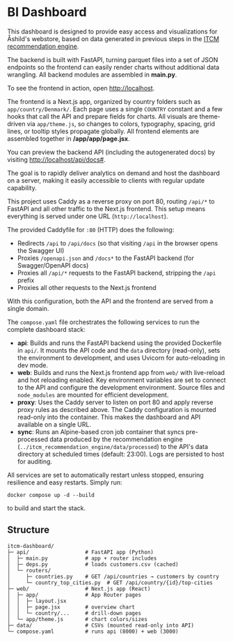 # BI Dashboard

This dashboard is designed to provide easy access and visualizations for Åshild's webstore, based on data generated in previous steps in the [ITCM recommendation engine](https://github.com/maria-lagerholm/itcm_recommendation_engine).

The backend is built with FastAPI, turning parquet files into a set of JSON endpoints so the frontend can easily render charts without additional data wrangling. All backend modules are assembled in **main.py**.

To see the frontend in action, open [http://localhost](http://localhost).

The frontend is a Next.js app, organized by country folders such as `app/country/Denmark/`. Each page uses a single `COUNTRY` constant and a few hooks that call the API and prepare fields for charts. All visuals are theme-driven via `app/theme.js`, so changes to colors, typography, spacing, grid lines, or tooltip styles propagate globally. All frontend elements are assembled together in **/app/app/page.jsx**.

You can preview the backend API (including the autogenerated docs) by visiting [http://localhost/api/docs#](http://localhost/api/docs#).

The goal is to rapidly deliver analytics on demand and host the dashboard on a server, making it easily accessible to clients with regular update capability.

This project uses Caddy as a reverse proxy on port 80, routing `/api/*` to FastAPI and all other traffic to the Next.js frontend. This setup means everything is served under one URL (`http://localhost`).

The provided Caddyfile for `:80` (HTTP) does the following:

- Redirects `/api` to `/api/docs` (so that visiting `/api` in the browser opens the Swagger UI)
- Proxies `/openapi.json` and `/docs*` to the FastAPI backend (for Swagger/OpenAPI docs)
- Proxies all `/api/*` requests to the FastAPI backend, stripping the `/api` prefix
- Proxies all other requests to the Next.js frontend

With this configuration, both the API and the frontend are served from a single domain.


The `compose.yaml` file orchestrates the following services to run the complete dashboard stack:

- **api**: Builds and runs the FastAPI backend using the provided Dockerfile in `api/`. It mounts the API code and the `data` directory (read-only), sets the environment to development, and uses Uvicorn for auto-reloading in dev mode.
- **web**: Builds and runs the Next.js frontend app from `web/` with live-reload and hot reloading enabled. Key environment variables are set to connect to the API and configure the development environment. Source files and `node_modules` are mounted for efficient development.
- **proxy**: Uses the Caddy server to listen on port 80 and apply reverse proxy rules as described above. The Caddy configuration is mounted read-only into the container. This makes the dashboard and API available on a single URL.
- **sync**: Runs an Alpine-based cron job container that syncs pre-processed data produced by the recommendation engine (`../itcm_recommendation_engine/data/processed`) to the API's data directory at scheduled times (default: 23:00). Logs are persisted to host for auditing.

All services are set to automatically restart unless stopped, ensuring resilience and easy restarts. Simply run:

```
docker compose up -d --build
```

to build and start the stack.



## Structure

```
itcm-dashboard/
├─ api/                  # FastAPI app (Python)
│  ├─ main.py            # app + router includes
│  ├─ deps.py            # loads customers.csv (cached)
│  └─ routers/
│     ├─ countries.py    # GET /api/countries → customers by country
│     └─ country_top_cities.py  # GET /api/country/{id}/top-cities
├─ web/                  # Next.js app (React)
│  ├─ app/               # App Router pages
│  │  ├─ layout.jsx
│  │  ├─ page.jsx        # overview chart
│  │  └─ country/...     # drill-down pages
│  └─ app/theme.js       # chart colors/sizes
├─ data/                 # CSVs (mounted read-only into API)
└─ compose.yaml          # runs api (8000) + web (3000)
```

